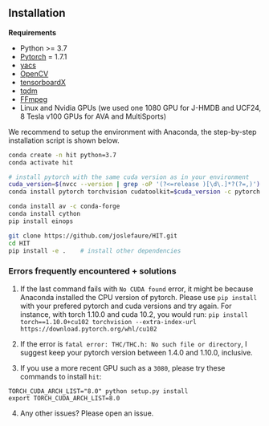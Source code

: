 ## Installation

**Requirements**

- Python >= 3.7
- [Pytorch](https://pytorch.org/) = 1.7.1
- [yacs](https://github.com/rbgirshick/yacs)
- [OpenCV](https://opencv.org/)
- [tensorboardX](https://github.com/lanpa/tensorboardX)
- [tqdm](https://github.com/tqdm/tqdm)
- [FFmpeg](https://www.ffmpeg.org/)
- Linux and Nvidia GPUs (we used one 1080 GPU for J-HMDB and UCF24, 8 Tesla v100 GPUs for AVA and MultiSports)

We recommend to setup the environment with Anaconda, 
the step-by-step installation script is shown below.

```bash
conda create -n hit python=3.7
conda activate hit

# install pytorch with the same cuda version as in your environment
cuda_version=$(nvcc --version | grep -oP '(?<=release )[\d\.]*?(?=,)')
conda install pytorch torchvision cudatoolkit=$cuda_version -c pytorch

conda install av -c conda-forge
conda install cython
pip install einops

git clone https://github.com/joslefaure/HIT.git
cd HIT
pip install -e .    # install other dependencies

```
### Errors frequently encountered + solutions

1. If the last command fails with `No CUDA found` error, it might be because Anaconda installed the CPU version of pytorch. Please use `pip install` with your prefered pytorch and cuda versions and try again. For instance, with torch 1.10.0 and cuda 10.2, you would run: `pip install torch==1.10.0+cu102 torchvision --extra-index-url https://download.pytorch.org/whl/cu102`

2. If the error is `fatal error: THC/THC.h: No such file or directory`, I suggest keep your pytorch version between 1.4.0 and 1.10.0, inclusive.

3. If you use a more recent GPU such as a `3080`, please try these commands to install `hit`:
 ```
TORCH_CUDA_ARCH_LIST="8.0" python setup.py install
export TORCH_CUDA_ARCH_LIST=8.0
```
4. Any other issues? Please open an issue.


